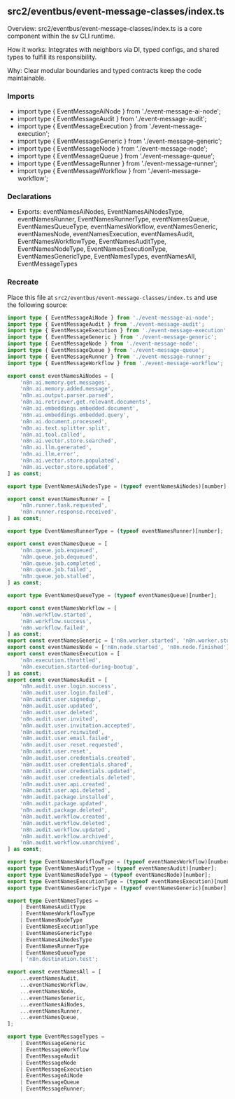 ## src2/eventbus/event-message-classes/index.ts

Overview: src2/eventbus/event-message-classes/index.ts is a core component within the sv CLI runtime.

How it works: Integrates with neighbors via DI, typed configs, and shared types to fulfill its responsibility.

Why: Clear modular boundaries and typed contracts keep the code maintainable.

### Imports

- import type { EventMessageAiNode } from './event-message-ai-node';
- import type { EventMessageAudit } from './event-message-audit';
- import type { EventMessageExecution } from './event-message-execution';
- import type { EventMessageGeneric } from './event-message-generic';
- import type { EventMessageNode } from './event-message-node';
- import type { EventMessageQueue } from './event-message-queue';
- import type { EventMessageRunner } from './event-message-runner';
- import type { EventMessageWorkflow } from './event-message-workflow';

### Declarations

- Exports: eventNamesAiNodes, EventNamesAiNodesType, eventNamesRunner, EventNamesRunnerType, eventNamesQueue, EventNamesQueueType, eventNamesWorkflow, eventNamesGeneric, eventNamesNode, eventNamesExecution, eventNamesAudit, EventNamesWorkflowType, EventNamesAuditType, EventNamesNodeType, EventNamesExecutionType, EventNamesGenericType, EventNamesTypes, eventNamesAll, EventMessageTypes

### Recreate

Place this file at `src2/eventbus/event-message-classes/index.ts` and use the following source:

```ts
import type { EventMessageAiNode } from './event-message-ai-node';
import type { EventMessageAudit } from './event-message-audit';
import type { EventMessageExecution } from './event-message-execution';
import type { EventMessageGeneric } from './event-message-generic';
import type { EventMessageNode } from './event-message-node';
import type { EventMessageQueue } from './event-message-queue';
import type { EventMessageRunner } from './event-message-runner';
import type { EventMessageWorkflow } from './event-message-workflow';

export const eventNamesAiNodes = [
	'n8n.ai.memory.get.messages',
	'n8n.ai.memory.added.message',
	'n8n.ai.output.parser.parsed',
	'n8n.ai.retriever.get.relevant.documents',
	'n8n.ai.embeddings.embedded.document',
	'n8n.ai.embeddings.embedded.query',
	'n8n.ai.document.processed',
	'n8n.ai.text.splitter.split',
	'n8n.ai.tool.called',
	'n8n.ai.vector.store.searched',
	'n8n.ai.llm.generated',
	'n8n.ai.llm.error',
	'n8n.ai.vector.store.populated',
	'n8n.ai.vector.store.updated',
] as const;

export type EventNamesAiNodesType = (typeof eventNamesAiNodes)[number];

export const eventNamesRunner = [
	'n8n.runner.task.requested',
	'n8n.runner.response.received',
] as const;

export type EventNamesRunnerType = (typeof eventNamesRunner)[number];

export const eventNamesQueue = [
	'n8n.queue.job.enqueued',
	'n8n.queue.job.dequeued',
	'n8n.queue.job.completed',
	'n8n.queue.job.failed',
	'n8n.queue.job.stalled',
] as const;

export type EventNamesQueueType = (typeof eventNamesQueue)[number];

export const eventNamesWorkflow = [
	'n8n.workflow.started',
	'n8n.workflow.success',
	'n8n.workflow.failed',
] as const;
export const eventNamesGeneric = ['n8n.worker.started', 'n8n.worker.stopped'] as const;
export const eventNamesNode = ['n8n.node.started', 'n8n.node.finished'] as const;
export const eventNamesExecution = [
	'n8n.execution.throttled',
	'n8n.execution.started-during-bootup',
] as const;
export const eventNamesAudit = [
	'n8n.audit.user.login.success',
	'n8n.audit.user.login.failed',
	'n8n.audit.user.signedup',
	'n8n.audit.user.updated',
	'n8n.audit.user.deleted',
	'n8n.audit.user.invited',
	'n8n.audit.user.invitation.accepted',
	'n8n.audit.user.reinvited',
	'n8n.audit.user.email.failed',
	'n8n.audit.user.reset.requested',
	'n8n.audit.user.reset',
	'n8n.audit.user.credentials.created',
	'n8n.audit.user.credentials.shared',
	'n8n.audit.user.credentials.updated',
	'n8n.audit.user.credentials.deleted',
	'n8n.audit.user.api.created',
	'n8n.audit.user.api.deleted',
	'n8n.audit.package.installed',
	'n8n.audit.package.updated',
	'n8n.audit.package.deleted',
	'n8n.audit.workflow.created',
	'n8n.audit.workflow.deleted',
	'n8n.audit.workflow.updated',
	'n8n.audit.workflow.archived',
	'n8n.audit.workflow.unarchived',
] as const;

export type EventNamesWorkflowType = (typeof eventNamesWorkflow)[number];
export type EventNamesAuditType = (typeof eventNamesAudit)[number];
export type EventNamesNodeType = (typeof eventNamesNode)[number];
export type EventNamesExecutionType = (typeof eventNamesExecution)[number];
export type EventNamesGenericType = (typeof eventNamesGeneric)[number];

export type EventNamesTypes =
	| EventNamesAuditType
	| EventNamesWorkflowType
	| EventNamesNodeType
	| EventNamesExecutionType
	| EventNamesGenericType
	| EventNamesAiNodesType
	| EventNamesRunnerType
	| EventNamesQueueType
	| 'n8n.destination.test';

export const eventNamesAll = [
	...eventNamesAudit,
	...eventNamesWorkflow,
	...eventNamesNode,
	...eventNamesGeneric,
	...eventNamesAiNodes,
	...eventNamesRunner,
	...eventNamesQueue,
];

export type EventMessageTypes =
	| EventMessageGeneric
	| EventMessageWorkflow
	| EventMessageAudit
	| EventMessageNode
	| EventMessageExecution
	| EventMessageAiNode
	| EventMessageQueue
	| EventMessageRunner;

```
